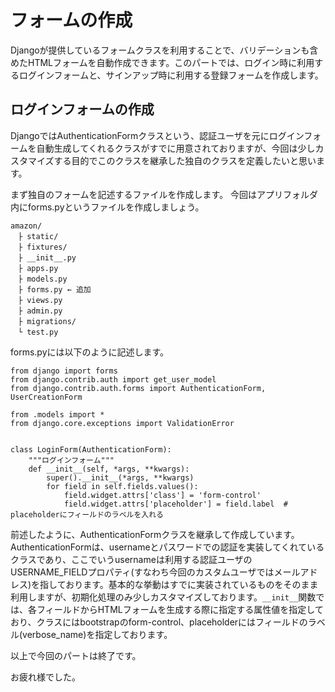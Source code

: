 # フォームの作成
Djangoが提供しているフォームクラスを利用することで、バリデーションも含めたHTMLフォームを自動作成できます。このパートでは、ログイン時に利用するログインフォームと、サインアップ時に利用する登録フォームを作成します。

## ログインフォームの作成
DjangoではAuthenticationFormクラスという、認証ユーザを元にログインフォームを自動生成してくれるクラスがすでに用意されておりますが、今回は少しカスタマイズする目的でこのクラスを継承した独自のクラスを定義したいと思います。

まず独自のフォームを記述するファイルを作成します。
今回はアプリフォルダ内にforms.pyというファイルを作成しましょう。

```
amazon/
　├ static/
　├ fixtures/
　├ __init__.py
　├ apps.py
　├ models.py
　├ forms.py ← 追加
　├ views.py　
　├ admin.py
　├ migrations/
　└ test.py
```

forms.pyには以下のように記述します。
```
from django import forms
from django.contrib.auth import get_user_model
from django.contrib.auth.forms import AuthenticationForm, UserCreationForm

from .models import *
from django.core.exceptions import ValidationError


class LoginForm(AuthenticationForm):
    """ログインフォーム"""
    def __init__(self, *args, **kwargs):
        super().__init__(*args, **kwargs)
        for field in self.fields.values():
            field.widget.attrs['class'] = 'form-control'
            field.widget.attrs['placeholder'] = field.label  # placeholderにフィールドのラベルを入れる

```

前述したように、AuthenticationFormクラスを継承して作成しています。AuthenticationFormは、usernameとパスワードでの認証を実装してくれているクラスであり、ここでいうusernameは利用する認証ユーザのUSERNAME_FIELDプロパティ(すなわち今回のカスタムユーザではメールアドレス)を指しております。基本的な挙動はすでに実装されているものをそのまま利用しますが、初期化処理のみ少しカスタマイズしております。`__init__`関数では、各フィールドからHTMLフォームを生成する際に指定する属性値を指定しており、クラスにはbootstrapのform-control、placeholderにはフィールドのラベル(verbose_name)を指定しております。

以上で今回のパートは終了です。

お疲れ様でした。
